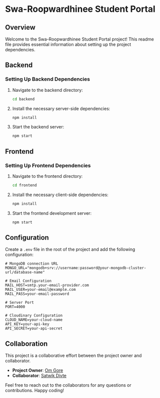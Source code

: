 # Swa-Roopwardhinee Student Portal

## Overview

Welcome to the Swa-Roopwardhinee Student Portal project! This readme file provides essential information about setting up the project dependencies.

## Backend

### Setting Up Backend Dependencies

1. Navigate to the backend directory:

    ```bash
    cd backend
    ```

2. Install the necessary server-side dependencies:

    ```bash
    npm install
    ```

3. Start the backend server:

    ```bash
    npm start
    ```

## Frontend

### Setting Up Frontend Dependencies

1. Navigate to the frontend directory:

    ```bash
    cd frontend
    ```

2. Install the necessary client-side dependencies:

    ```bash
    npm install
    ```

3. Start the frontend development server:

    ```bash
    npm start
    ```

## Configuration

Create a `.env` file in the root of the project and add the following configuration:

```env
# MongoDB connection URL
MONGO_URL="mongodb+srv://username:password@your-mongodb-cluster-url/database-name"

# Email Configuration
MAIL_HOST=smtp.your-email-provider.com
MAIL_USER=your-email@example.com
MAIL_PASS=your-email-password

# Server Port
PORT=4000

# Cloudinary Configuration
CLOUD_NAME=your-cloud-name
API_KEY=your-api-key
API_SECRET=your-api-secret

```

## Collaboration

This project is a collaborative effort between the project owner and collaborator.

- **Project Owner**: [Om Gore](https://github.com/om9011)
- **Collaborator**: [Satwik Divte](https://github.com/satwikdivate)

Feel free to reach out to the collaborators for any questions or contributions. Happy coding!
